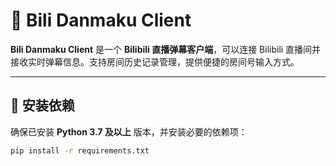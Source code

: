 # 📡 Bili Danmaku Client

**Bili Danmaku Client** 是一个 **Bilibili 直播弹幕客户端**，可以连接 Bilibili 直播间并接收实时弹幕信息。支持房间历史记录管理，提供便捷的房间号输入方式。

---

## 🔧 安装依赖

确保已安装 **Python 3.7 及以上** 版本，并安装必要的依赖项：

```sh
pip install -r requirements.txt
